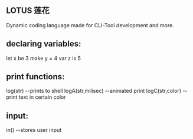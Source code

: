 ## LOTUS 莲花

Dynamic coding language made for CLI-Tool development and more.

## declaring variables:

let x be 3
make y = 4
var z is 5


## print functions:

log(str) --prints to shell
logA(str,milisec) --animated print
logC(str,color) --print text in certain color

## input:

in() --stores user input
